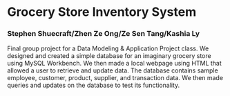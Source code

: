 # Grocery Store Inventory System

### Stephen Shuecraft/Zhen Ze Ong/Ze Sen Tang/Kashia Ly

Final group project for a Data Modeling & Application Project class. We designed and created a simple database for an imaginary grocery store using MySQL Workbench. We then made a local webpage using HTML that allowed a user to retrieve and update data. The database contains sample employee, customer, product, supplier, and transaction data. We then made queries and updates on the database to test its functionality.
